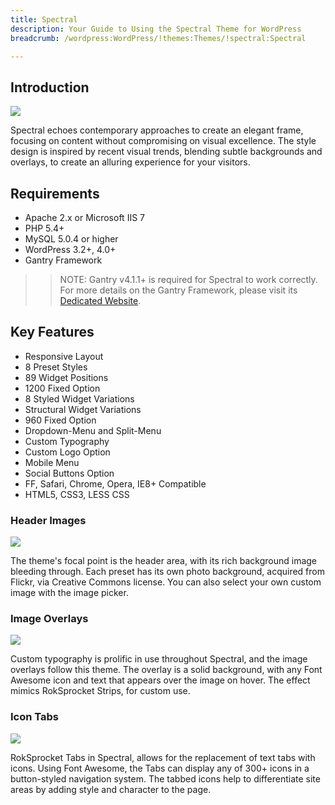 ```yaml
---
title: Spectral
description: Your Guide to Using the Spectral Theme for WordPress
breadcrumb: /wordpress:WordPress/!themes:Themes/!spectral:Spectral

---
```


Introduction
-----

![][Spectral]

Spectral echoes contemporary approaches to create an elegant frame, focusing on content without compromising on visual excellence. The style design is inspired by recent visual trends, blending subtle backgrounds and overlays, to create an alluring experience for your visitors.

Requirements
-----

* Apache 2.x or Microsoft IIS 7
* PHP 5.4+
* MySQL 5.0.4 or higher
* WordPress 3.2+, 4.0+
* Gantry Framework

>> NOTE: Gantry v4.1.1+ is required for Spectral to work correctly. For more details on the Gantry Framework, please visit its [Dedicated Website][gantry].

Key Features
-----

* Responsive Layout  
* 8 Preset Styles  
* 89 Widget Positions  
* 1200 Fixed Option  
* 8 Styled Widget Variations  
* Structural Widget Variations  
* 960 Fixed Option  
* Dropdown-Menu and Split-Menu  
* Custom Typography  
* Custom Logo Option  
* Mobile Menu  
* Social Buttons Option
* FF, Safari, Chrome, Opera, IE8+ Compatible
* HTML5, CSS3, LESS CSS

### Header Images

![][headerimages]

The theme's focal point is the header area, with its rich background image bleeding through. Each preset has its own photo background, acquired from Flickr, via Creative Commons license. You can also select your own custom image with the image picker.

### Image Overlays

![][imageoverlays]

Custom typography is prolific in use throughout Spectral, and the image overlays follow this theme. The overlay is a solid background, with any Font Awesome icon and text that appears over the image on hover. The effect mimics RokSprocket Strips, for custom use.

### Icon Tabs

![][icontabs]

RokSprocket Tabs in Spectral, allows for the replacement of text tabs with icons. Using Font Awesome, the Tabs can display any of 300+ icons in a button-styled navigation system. The tabbed icons help to differentiate site areas by adding style and character to the page.


[gantry]: http://gantry.org/
[gantry_install]: ../../start/gantry.md
[download]: http://www.rockettheme.com/wordpress-downloads/club/3516-Spectral
[Spectral]: assets/spectral.jpeg
[chart]: assets/chart.jpeg
[roksprocket]: assets/roksprocket.jpg
[filezilla]: https://filezilla-project.org
[launcher]: ../../start/rocketlauncher.md
[headerimages]: assets/headerimages.jpg
[imageoverlays]: assets/imageoverlays.jpg
[icontabs]: assets/icontabs.jpg
